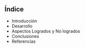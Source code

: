 ## Índice
- Introducción
- Desarrollo
- Aspectos Logrados y No logrados
- Conclusiones
- Referencias

